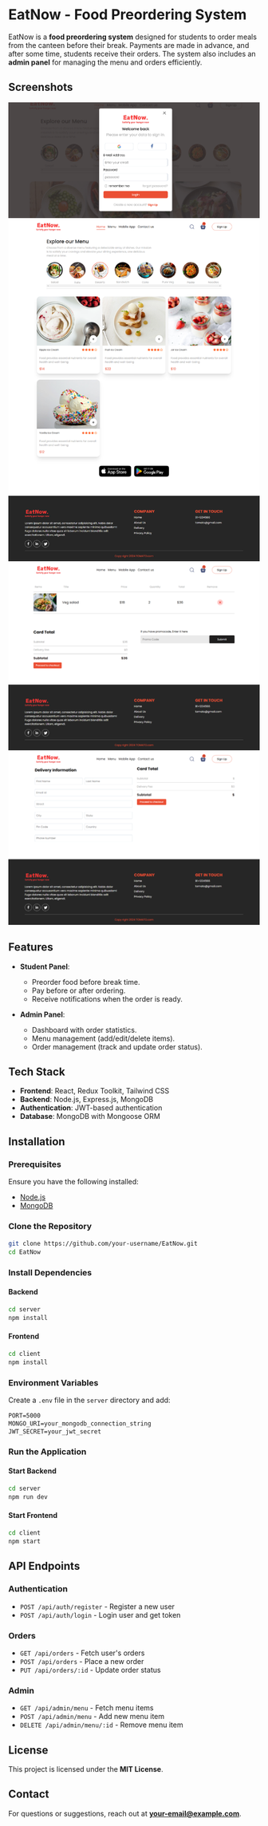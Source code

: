 # EatNow - Food Preordering System

EatNow is a **food preordering system** designed for students to order meals from the canteen before their break. Payments are made in advance, and after some time, students receive their orders. The system also includes an **admin panel** for managing the menu and orders efficiently.

## Screenshots

![Login Page](screenshots/login.png)
![Homepage](screenshots/homepage.png)
![Cart ](screenshots/cart.png)
![Checkout](screenshots/checkout.png)


## Features

- **Student Panel**:
  - Preorder food before break time.
  - Pay before or after ordering.
  - Receive notifications when the order is ready.
  
- **Admin Panel**:
  - Dashboard with order statistics.
  - Menu management (add/edit/delete items).
  - Order management (track and update order status).

## Tech Stack

- **Frontend**: React, Redux Toolkit, Tailwind CSS
- **Backend**: Node.js, Express.js, MongoDB
- **Authentication**: JWT-based authentication
- **Database**: MongoDB with Mongoose ORM

## Installation

### Prerequisites

Ensure you have the following installed:

- [Node.js](https://nodejs.org/)
- [MongoDB](https://www.mongodb.com/try/download/community)

### Clone the Repository

```sh
git clone https://github.com/your-username/EatNow.git
cd EatNow
```

### Install Dependencies

#### Backend

```sh
cd server
npm install
```

#### Frontend

```sh
cd client
npm install
```

### Environment Variables

Create a `.env` file in the `server` directory and add:

```env
PORT=5000
MONGO_URI=your_mongodb_connection_string
JWT_SECRET=your_jwt_secret
```

### Run the Application

#### Start Backend

```sh
cd server
npm run dev
```

#### Start Frontend

```sh
cd client
npm start
```

## API Endpoints

### Authentication

- `POST /api/auth/register` - Register a new user
- `POST /api/auth/login` - Login user and get token

### Orders

- `GET /api/orders` - Fetch user's orders
- `POST /api/orders` - Place a new order
- `PUT /api/orders/:id` - Update order status

### Admin

- `GET /api/admin/menu` - Fetch menu items
- `POST /api/admin/menu` - Add new menu item
- `DELETE /api/admin/menu/:id` - Remove menu item


## License

This project is licensed under the **MIT License**.

## Contact

For questions or suggestions, reach out at **your-email@example.com**.

